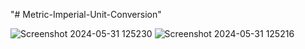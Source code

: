 "# Metric-Imperial-Unit-Conversion" 

![Screenshot 2024-05-31 125230](https://github.com/induwara-thisarindu/Metric-Imperial-Unit-Conversion/assets/167697262/b6279001-b9e3-4861-9a3a-55faa3c7091b)
![Screenshot 2024-05-31 125216](https://github.com/induwara-thisarindu/Metric-Imperial-Unit-Conversion/assets/167697262/ff7fc5bf-4a6a-4378-a9e8-0623d7144c52)

